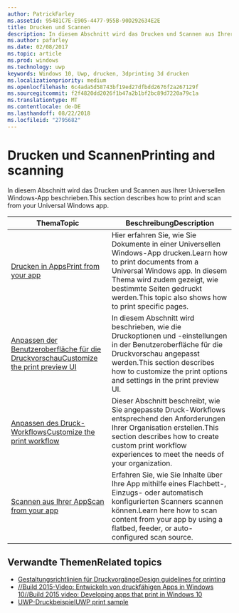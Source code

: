 ```yaml
---
author: PatrickFarley
ms.assetid: 95481C7E-E905-4477-955B-90D292634E2E
title: Drucken und Scannen
description: In diesem Abschnitt wird das Drucken und Scannen aus Ihrer Universellen Windows-App beschrieben.
ms.author: pafarley
ms.date: 02/08/2017
ms.topic: article
ms.prod: windows
ms.technology: uwp
keywords: Windows 10, Uwp, drucken, 3dprinting 3d drucken
ms.localizationpriority: medium
ms.openlocfilehash: 6c4ada5d58743bf19ed27dfbdd2676f2a267129f
ms.sourcegitcommit: f2f4820dd2026f1b47a2b1bf2bc89d7220a79c1a
ms.translationtype: MT
ms.contentlocale: de-DE
ms.lasthandoff: 08/22/2018
ms.locfileid: "2795682"
---
```

# <a name="printing-and-scanning"></a><span data-ttu-id="eb33c-104">Drucken und Scannen</span><span class="sxs-lookup"><span data-stu-id="eb33c-104">Printing and scanning</span></span>


<span data-ttu-id="eb33c-105">In diesem Abschnitt wird das Drucken und Scannen aus Ihrer Universellen Windows-App beschrieben.</span><span class="sxs-lookup"><span data-stu-id="eb33c-105">This section describes how to print and scan from your Universal Windows app.</span></span>

| <span data-ttu-id="eb33c-106">Thema</span><span class="sxs-lookup"><span data-stu-id="eb33c-106">Topic</span></span> | <span data-ttu-id="eb33c-107">Beschreibung</span><span class="sxs-lookup"><span data-stu-id="eb33c-107">Description</span></span> | 
|-------|-------------|
| [<span data-ttu-id="eb33c-108">Drucken in Apps</span><span class="sxs-lookup"><span data-stu-id="eb33c-108">Print from your app</span></span>](print-from-your-app.md) | <span data-ttu-id="eb33c-109">Hier erfahren Sie, wie Sie Dokumente in einer Universellen Windows-App drucken.</span><span class="sxs-lookup"><span data-stu-id="eb33c-109">Learn how to print documents from a Universal Windows app.</span></span> <span data-ttu-id="eb33c-110">In diesem Thema wird zudem gezeigt, wie bestimmte Seiten gedruckt werden.</span><span class="sxs-lookup"><span data-stu-id="eb33c-110">This topic also shows how to print specific pages.</span></span> |
| [<span data-ttu-id="eb33c-111">Anpassen der Benutzeroberfläche für die Druckvorschau</span><span class="sxs-lookup"><span data-stu-id="eb33c-111">Customize the print preview UI</span></span>](customize-the-print-preview-ui.md) | <span data-ttu-id="eb33c-112">In diesem Abschnitt wird beschrieben, wie die Druckoptionen und -einstellungen in der Benutzeroberfläche für die Druckvorschau angepasst werden.</span><span class="sxs-lookup"><span data-stu-id="eb33c-112">This section describes how to customize the print options and settings in the print preview UI.</span></span> |
| [<span data-ttu-id="eb33c-113">Anpassen des Druck-Workflows</span><span class="sxs-lookup"><span data-stu-id="eb33c-113">Customize the print workflow</span></span>](print-workflow-customize.md) | <span data-ttu-id="eb33c-114">Dieser Abschnitt beschreibt, wie Sie angepasste Druck-Workflows entsprechend den Anforderungen Ihrer Organisation erstellen.</span><span class="sxs-lookup"><span data-stu-id="eb33c-114">This section describes how to create custom print workflow experiences to meet the needs of your organization.</span></span>  |
| [<span data-ttu-id="eb33c-115">Scannen aus Ihrer App</span><span class="sxs-lookup"><span data-stu-id="eb33c-115">Scan from your app</span></span>](scan-from-your-app.md) | <span data-ttu-id="eb33c-116">Erfahren Sie, wie Sie Inhalte über Ihre App mithilfe eines Flachbett-, Einzugs- oder automatisch konfigurierten Scanners scannen können.</span><span class="sxs-lookup"><span data-stu-id="eb33c-116">Learn here how to scan content from your app by using a flatbed, feeder, or auto-configured scan source.</span></span>|

## <a name="related-topics"></a><span data-ttu-id="eb33c-117">Verwandte Themen</span><span class="sxs-lookup"><span data-stu-id="eb33c-117">Related topics</span></span>

* [<span data-ttu-id="eb33c-118">Gestaltungsrichtlinien für Druckvorgänge</span><span class="sxs-lookup"><span data-stu-id="eb33c-118">Design guidelines for printing</span></span>](https://msdn.microsoft.com/library/windows/apps/Hh868178)
* [<span data-ttu-id="eb33c-119">//Build 2015-Video: Entwickeln von druckfähigen Apps in Windows 10</span><span class="sxs-lookup"><span data-stu-id="eb33c-119">//Build 2015 video: Developing apps that print in Windows 10</span></span>](https://channel9.msdn.com/Events/Build/2015/2-94)
* [<span data-ttu-id="eb33c-120">UWP-Druckbeispiel</span><span class="sxs-lookup"><span data-stu-id="eb33c-120">UWP print sample</span></span>](http://go.microsoft.com/fwlink/p/?LinkId=619984)
 

